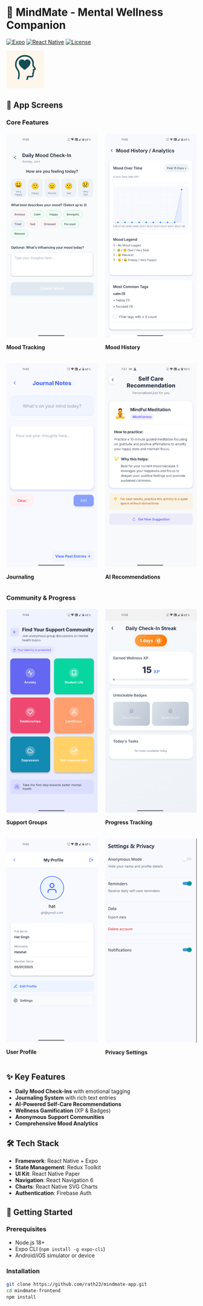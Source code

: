 # 🧠 MindMate - Mental Wellness Companion

[![Expo](https://img.shields.io/badge/Expo-50%2B-blue)](https://expo.dev/)
[![React Native](https://img.shields.io/badge/React%20Native-0.73%2B-61DAFB)](https://reactnative.dev/)
[![License](https://img.shields.io/badge/License-MIT-orange)](LICENSE)

<img src="./assets/images/logo.png" width="100" alt="MindMate Banner">

## 📱 App Screens

### Core Features
<div style="display: grid; grid-template-columns: repeat(2, 1fr); gap: 20px; margin: 20px 0;">
  <div>
    <img src="./assets/screenshots/moodcheckin.png" width="300" alt="Mood Check-In">
    <p><strong>Mood Tracking</strong></p>
  </div>
  <div>
    <img src="./assets/screenshots/moodanalysis.png" width="300" alt="Mood Analytics">
    <p><strong>Mood History</strong></p>
  </div>
  <div>
    <img src="./assets/screenshots/jounral.png" width="300" alt="Journal">
    <p><strong>Journaling</strong></p>
  </div>
  <div>
    <img src="./assets/screenshots/selfcare.png" width="300" alt="Self-Care">
    <p><strong>AI Recommendations</strong></p>
  </div>
</div>

### Community & Progress
<div style="display: grid; grid-template-columns: repeat(2, 1fr); gap: 20px; margin: 20px 0;">
  <div>
    <img src="./assets/screenshots/chat-groups.png" width="300" alt="Community Chat">
    <p><strong>Support Groups</strong></p>
  </div>
  <div>
    <img src="./assets/screenshots/progress.png" width="300" alt="Progress Tracking">
    <p><strong>Progress Tracking</strong></p>
  </div>
  <div>
    <img src="./assets/screenshots/profile.png" width="300" alt="Profile">
    <p><strong>User Profile</strong></p>
  </div>
  <div>
    <img src="./assets/screenshots/setting.png" width="300" alt="Settings">
    <p><strong>Privacy Settings</strong></p>
  </div>
</div>

## ✨ Key Features
- **Daily Mood Check-Ins** with emotional tagging
- **Journaling System** with rich text entries
- **AI-Powered Self-Care Recommendations**
- **Wellness Gamification** (XP & Badges)
- **Anonymous Support Communities**
- **Comprehensive Mood Analytics**

## 🛠 Tech Stack
- **Framework**: React Native + Expo
- **State Management**: Redux Toolkit
- **UI Kit**: React Native Paper
- **Navigation**: React Navigation 6
- **Charts**: React Native SVG Charts
- **Authentication**: Firebase Auth

## 🚀 Getting Started

### Prerequisites
- Node.js 18+
- Expo CLI (`npm install -g expo-cli`)
- Android/iOS simulator or device

### Installation
```bash
git clone https://github.com/rath23/mindmate-app.git
cd mindmate-frontend
npm install
